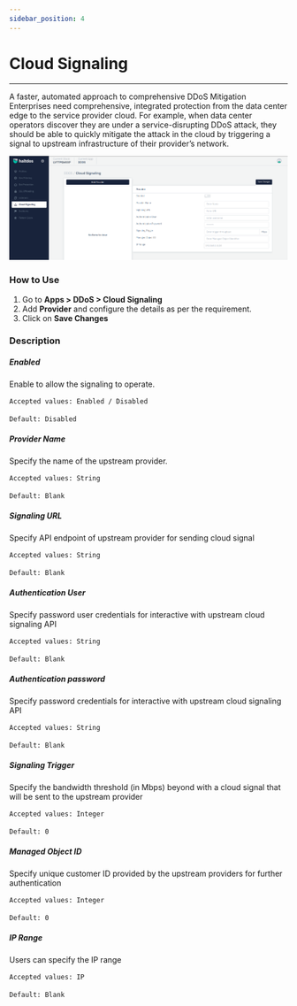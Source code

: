```yaml
---
sidebar_position: 4
---
```


# Cloud Signaling

---

A faster, automated approach to comprehensive DDoS Mitigation Enterprises need comprehensive, integrated protection from the data center edge to the service provider cloud. For example, when data center operators discover they are under a service-disrupting DDoS attack, they should be able to quickly mitigate the attack in the cloud by triggering a signal to upstream infrastructure of their provider’s network. 

![signaling_settings](\img\ddos\v7\docs\cloudsignaling.png)

### How to Use

1. Go to **Apps > DDoS > Cloud Signaling**
2. Add **Provider** and configure the details as per the requirement.
3. Click on **Save Changes**

### Description

##### **Enabled**

Enable to allow the signaling to operate.

    Accepted values: Enabled / Disabled

    Default: Disabled 

##### **Provider Name**

Specify the name of the upstream provider.

    Accepted values: String

    Default: Blank 

##### **Signaling URL**

Specify API endpoint of upstream provider for sending cloud signal

    Accepted values: String

    Default: Blank 

##### **Authentication User**

Specify password user credentials for interactive with upstream cloud signaling API

    Accepted values: String

    Default: Blank 

##### **Authentication password**

Specify password credentials for interactive with upstream cloud signaling API

    Accepted values: String

    Default: Blank 

##### **Signaling Trigger**

Specify the bandwidth threshold (in Mbps) beyond with a cloud signal that will be sent to the upstream provider

    Accepted values: Integer

    Default: 0 

##### **Managed Object ID**

Specify unique customer ID provided by the upstream providers for further authentication

    Accepted values: Integer

    Default: 0 

##### **IP Range**

Users can specify the IP range

    Accepted values: IP

    Default: Blank 
